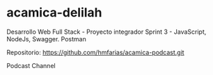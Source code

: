 # acamica-delilah

Desarrollo Web Full Stack - Proyecto integrador Sprint 3 - JavaScript, NodeJs, Swagger. Postman

Repositorio: https://github.com/hmfarias/acamica-podcast.git

Podcast Channel
